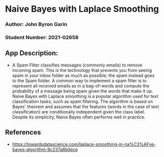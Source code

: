# Naive Bayes with Laplace Smoothing

### Author: John Byron Garin
### Student Number: 2021-02658

## App Description: 
- A Spam Filter classifies messages (commonly emails) to remove incoming spam. This is the technology that prevents you from seeing spam in your inbox folder as much as possible; the spam instead goes to the Spam folder. A common way to implement a spam filter is to represent all received emails as in a bag-of-words and compute the probability of a message being spam given the words that make it up. Naive Bayes with Laplace smoothing is a popular algorithm used for text classification tasks, such as spam filtering. The algorithm is based on Bayes' theorem and assumes that the features (words in the case of text classification) are conditionally independent given the class label. Despite its simplicity, Naive Bayes often performs well in practice.

## References
- https://towardsdatascience.com/laplace-smoothing-in-na%C3%AFve-bayes-algorithm-9c237a8bdece
